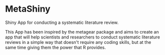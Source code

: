 # MetaShiny
Shiny App for conducting a systematic literature review.

This App has been inspired by the metagear package and aims to create an app that will help scientists and researchers to conduct systematic literature reviews in a simple way that doesn't require any coding skills, but at the same time giving them the power that R provides.
